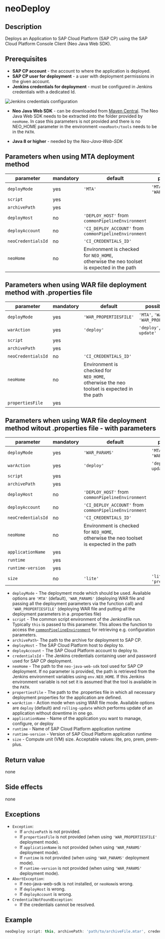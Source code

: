 # neoDeploy

## Description
Deploys an Application to SAP Cloud Platform (SAP CP) using the SAP Cloud Platform Console Client (Neo Java Web SDK).
    
## Prerequisites
* **SAP CP account** - the account to where the application is deployed.
* **SAP CP user for deployment** - a user with deployment permissions in the given account.
* **Jenkins credentials for deployment** - must be configured in Jenkins credentials with a dedicated Id.

![Jenkins credentials configuration](../images/neo_credentials.png)
    
* **Neo Java Web SDK** - can be downloaded from [Maven Central](http://central.maven.org/maven2/com/sap/cloud/neo-java-web-sdk/). The Neo Java Web SDK
needs to be extracted into the folder provided by `neoHome`. In case this parameters is not provided and there is no NEO_HOME parameter in the environment
`<neoRoot>/tools` needs to be in the `PATH`.

* **Java 8 or higher** - needed by the *Neo-Java-Web-SDK*

## Parameters when using MTA deployment method
| parameter          | mandatory | default                                                                                      | possible values                                 |
| -------------------|-----------|----------------------------------------------------------------------------------------------|-------------------------------------------------|
| `deployMode`       | yes       | `'MTA'`                                                                                      | `'MTA'`, `'WAR_PARAMS'`, `'WAR_PROPERTIESFILE'` |
| `script`           | yes       |                                                                                              |                                                 |
| `archivePath`      | yes       |                                                                                              |                                                 |
| `deployHost`       | no        | `'DEPLOY_HOST'` from `commonPipelineEnvironment`                                             |                                                 |
| `deployAccount`    | no        | `'CI_DEPLOY_ACCOUNT'` from `commonPipelineEnvironment`                                       |                                                 |
| `neoCredentialsId` | no        | `'CI_CREDENTIALS_ID'`                                                                        |                                                 |
| `neoHome`          | no        | Environment is checked for `NEO_HOME`, <br>otherwise the neo toolset is expected in the path |                                                 |

## Parameters when using WAR file deployment method with .properties file
| parameter          | mandatory | default                                                                                      | possible values                                 |
| -------------------|-----------|----------------------------------------------------------------------------------------------|-------------------------------------------------|
| `deployMode`       | yes       | `'WAR_PROPERTIESFILE'`                                                                       | `'MTA'`, `'WAR_PARAMS'`, `'WAR_PROPERTIESFILE'` |
| `warAction`        | yes       | `'deploy'`                                                                                   | `'deploy'`, `'rolling-update'`                  |
| `script`           | yes       |                                                                                              |                                                 |
| `archivePath`      | yes       |                                                                                              |                                                 |
| `neoCredentialsId` | no        | `'CI_CREDENTIALS_ID'`                                                                        |                                                 |
| `neoHome`          | no        | Environment is checked for `NEO_HOME`, <br>otherwise the neo toolset is expected in the path |                                                 |
| `propertiesFile`   | yes       |                                                                                              |                                                 |

## Parameters when using WAR file deployment method witout .properties file - with parameters
| parameter          | mandatory | default                                                                                      | possible values                                 |
| -------------------|-----------|----------------------------------------------------------------------------------------------|-------------------------------------------------|
| `deployMode`       | yes       | `'WAR_PARAMS'`                                                                               | `'MTA'`, `'WAR_PARAMS'`, `'WAR_PROPERTIESFILE'` |
| `warAction`        | yes       | `'deploy'`                                                                                   | `'deploy'`, `'rolling-update'`                  |
| `script`           | yes       |                                                                                              |                                                 |
| `archivePath`      | yes       |                                                                                              |                                                 |
| `deployHost`       | no        | `'DEPLOY_HOST'` from `commonPipelineEnvironment`                                             |                                                 |
| `deployAccount`    | no        | `'CI_DEPLOY_ACCOUNT'` from `commonPipelineEnvironment`                                       |                                                 |
| `neoCredentialsId` | no        | `'CI_CREDENTIALS_ID'`                                                                        |                                                 |
| `neoHome`          | no        | Environment is checked for `NEO_HOME`, <br>otherwise the neo toolset is expected in the path |                                                 |
| `applicationName`  | yes       |                                                                                              |                                                 |
| `runtime`          | yes       |                                                                                              |                                                 |
| `runtime-version`  | yes       |                                                                                              |                                                 |
| `size`             | no        | `'lite'`                                                                                     | `'lite'`, `'pro'`, `'prem'`, `'prem-plus'`      |


* `deployMode` - The deployment mode which should be used. Available options are `'MTA'` (default), `'WAR_PARAMS'` (deploying WAR file and passing all the deployment parameters via the function call) and `'WAR_PROPERTIESFILE'` (deploying WAR file and putting all the deployment parameters in a .properties file)
* `script` - The common script environment of the Jenkinsfile run. Typically `this` is passed to this parameter. This allows the function to access the [`commonPipelineEnvironment`](commonPipelineEnvironment.md) for retrieving e.g. configuration parameters.
* `archivePath`- The path to the archive for deployment to SAP CP.
* `deployHost` - The SAP Cloud Platform host to deploy to.
* `deployAccount` - The SAP Cloud Platform account to deploy to.
* `credentialsId` - The Jenkins credentials containing user and password used for SAP CP deployment.
* `neoHome` - The path to the `neo-java-web-sdk` tool used for SAP CP deployment. If no parameter is provided, the path is retrieved from the Jenkins environment variables using `env.NEO_HOME`. If this Jenkins environment variable is not set it is assumed that the tool is available in the `PATH`.
* `propertiesFile` - The path to the .properties file in which all necessary deployment properties for the application are defined.
* `warAction` - Action mode when using WAR file mode. Available options are `deploy` (default) and `rolling-update` which performs update of an application without downtime in one go.
* `applicationName` - Name of the application you want to manage, configure, or deploy
* `runtime` - Name of SAP Cloud Platform application runtime
* `runtime-version` - Version of SAP Cloud Platform application runtime
* `size` - Compute unit (VM) size. Acceptable values: lite, pro, prem, prem-plus.

## Return value
none

## Side effects
none

## Exceptions
* `Exception`:
    * If `archivePath` is not provided.
    * If `propertiesFile` is not provided (when using `'WAR_PROPERTIESFILE'` deployment mode).
    * If `applicationName` is not provided (when using `'WAR_PARAMS'` deployment mode).
    * If `runtime` is not provided (when using `'WAR_PARAMS'` deployment mode).
    * If `runtime-version` is not provided (when using `'WAR_PARAMS'` deployment mode).
* `AbortException`:
    * If neo-java-web-sdk is not installed, or `neoHome`is wrong.
    * If `deployHost` is wrong.
    * If `deployAccount` is wrong.
* `CredentialNotFoundException`:
    * If the credentials cannot be resolved.

## Example
```groovy
neoDeploy script: this, archivePath: 'path/to/archiveFile.mtar', credentialsId: 'my-credentials-id'
```
